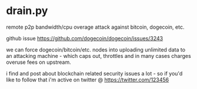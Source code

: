 # drain.py
remote p2p bandwidth/cpu overage attack against bitcoin, dogecoin, etc.

github issue https://github.com/dogecoin/dogecoin/issues/3243

we can force dogecoin/bitcoin/etc. nodes into uploading unlimited data to an attacking machine - which caps out, throttles and in many cases charges overuse fees on upstream.

i find and post about blockchain related security issues a lot - so if you'd like to follow that i'm active on twitter @ https://twitter.com/123456
